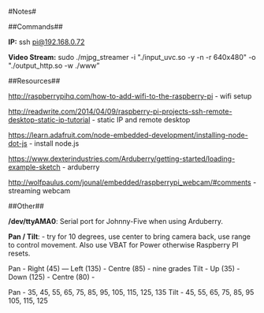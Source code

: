 #Notes#

##Commands##

**IP:** ssh pi@192.168.0.72

**Video Stream:** sudo ./mjpg_streamer -i "./input_uvc.so -y -n -r 640x480" -o "./output_http.so -w ./www”

##Resources##

http://raspberrypihq.com/how-to-add-wifi-to-the-raspberry-pi - wifi setup

http://readwrite.com/2014/04/09/raspberry-pi-projects-ssh-remote-desktop-static-ip-tutorial - static IP and remote desktop

https://learn.adafruit.com/node-embedded-development/installing-node-dot-js -  install node.js

https://www.dexterindustries.com/Arduberry/getting-started/loading-example-sketch - arduberry

http://wolfpaulus.com/jounal/embedded/raspberrypi_webcam/#comments - streaming webcam

##Other##

**/dev/ttyAMA0**: Serial port for Johnny-Five when using Arduberry.

**Pan / Tilt**: - try for 10 degrees, use center to bring camera back, use range to control movement.  Also use VBAT for Power otherwise Raspberry PI resets.

Pan - Right (45) — Left (135) - Centre (85) - nine grades
Tilt - Up (35) - Down (125) - Centre (80) -

Pan - 35, 45, 55, 65, 75, 85, 95, 105, 115, 125, 135
Tilt - 45, 55, 65, 75, 85, 95 105, 115, 125
